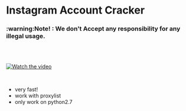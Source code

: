 # Instagram Account Cracker
<h3> :warning:Note! : We don't Accept any responsibility for any illegal usage.</h3><br>
<br>


[![Watch the video](https://raw.githubusercontent.com/04x/instagramCracker/master/w.PNG)](https://www.aparat.com/v/IGX4i)
<br>

<br>

- very fast!
- work with proxylist
- only work on python2.7
